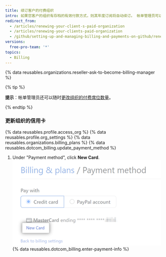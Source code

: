 ```yaml
---
title: 续订客户的付费组织
intro: 如果您客户的组织有存档的有效付款方式，则其年度订阅将自动续订。 帐单管理员可以查看和更新组织的付款方式和订阅。
redirect_from:
  - /articles/renewing-your-client-s-paid-organization
  - /articles/renewing-your-clients-paid-organization
  - /github/setting-up-and-managing-billing-and-payments-on-github/renewing-your-clients-paid-organization
versions:
  free-pro-team: '*'
topics:
  - Billing
---
```

{% data reusables.organizations.reseller-ask-to-become-billing-manager %}

{% tip %}

**提示**：帐单管理员还可以随时[更改组织的付费席位数量](/articles/upgrading-or-downgrading-your-client-s-paid-organization)。

{% endtip %}

### 更新组织的信用卡

{% data reusables.profile.access_org %}
{% data reusables.profile.org_settings %}
{% data reusables.organizations.billing_plans %}
{% data reusables.dotcom_billing.update_payment_method %}
1. Under "Payment method", click **New Card**. ![计费新卡按钮](/assets/images/help/billing/billing-new-card-button.png)
{% data reusables.dotcom_billing.enter-payment-info %}

